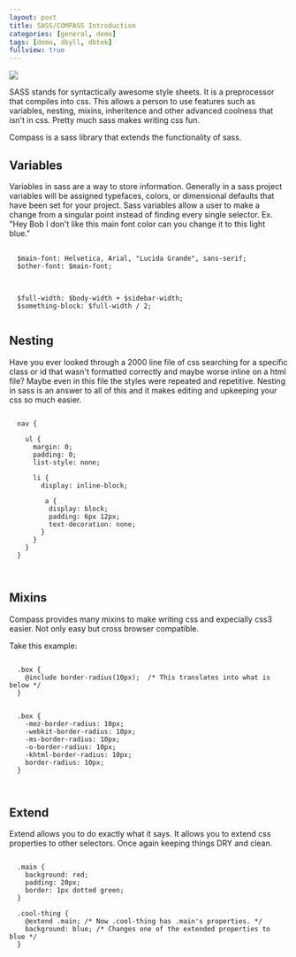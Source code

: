 ```yaml
---
layout: post
title: SASS/COMPASS Introduction
categories: [general, demo]
tags: [demo, dbyll, dbtek]
fullview: true
---
```

<img class="shia-magic" src="{{ site.baseurl }}/assets/media/shia-magic.gif"/>

<p>SASS stands for syntactically awesome style sheets. It is a preprocessor that compiles into css. This allows a person to use features such as variables, nesting, mixins, inheritence and other advanced coolness that isn't in css. Pretty much sass makes writing css fun.</p>

<p>Compass is a sass library that extends the functionality of sass.</p>

<h2>Variables</h2>

<p>Variables in sass are a way to store information. Generally in a sass project variables will be assigned typefaces, colors, or dimensional defaults that have been set for your project. Sass variables allow a user to make a change from a singular point instead of finding every single selector. Ex. "Hey Bob I don't like this main font color can you change it to this light blue."</p>

<pre class="prettyprint lang-scss">
  <code>
  $main-font: Helvetica, Arial, "Lucida Grande", sans-serif;
  $other-font: $main-font;
  </code>
</pre>

<pre class="prettyprint lang-scss">
  <code>
  $full-width: $body-width + $sidebar-width;
  $something-block: $full-width / 2;
  </code>
</pre>

<h2>Nesting</h2>

<p>Have you ever looked through a 2000 line file of css searching for a specific class or id that wasn't formatted correctly and maybe worse inline on a html file? Maybe even in this file the styles were repeated and repetitive. Nesting in sass is an answer to all of this and it makes editing and upkeeping your css so much easier.</p>

<pre class="prettyprint lang-scss"><code>
  nav {

    ul {
      margin: 0;
      padding: 0;
      list-style: none;

      li {
        display: inline-block;

         a {
          display: block;
          padding: 6px 12px;
          text-decoration: none;
        }
      }
    }
  }


</code></pre>

<h2>Mixins</h2>

<p>Compass provides many mixins to make writing css and expecially css3 easier. Not only easy but cross browser compatible.</p>

<p>Take this example:</p>

<pre class="prettyprint lang-scss"><code>
  .box {
    @include border-radius(10px);  /* This translates into what is below */
  }


  .box {
    -moz-border-radius: 10px;
    -webkit-border-radius: 10px;
    -ms-border-radius: 10px;
    -o-border-radius: 10px;
    -khtml-border-radius: 10px;
    border-radius: 10px;
  }


</code></pre>
<h2>Extend</h2>

<p>Extend allows you to do exactly what it says. It allows you to extend css properties to other selectors. Once again keeping things DRY and clean.</p>

<pre class="prettyprint lang-scss"><code>
  .main {
    background: red;
    padding: 20px;
    border: 1px dotted green;
  }

  .cool-thing {
    @extend .main; /* Now .cool-thing has .main's properties. */
    background: blue; /* Changes one of the extended properties to blue */
  }


</code></pre>
